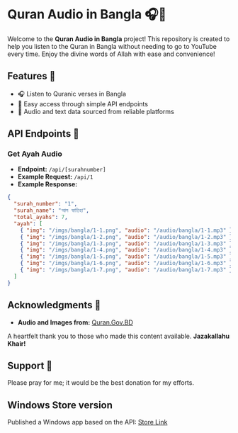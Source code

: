 # Quran Audio in Bangla 🎧📖

Welcome to the **Quran Audio in Bangla** project! This repository is created to help you listen to the Quran in Bangla without needing to go to YouTube every time. Enjoy the divine words of Allah with ease and convenience!

## Features 🌟

- 🎧 Listen to Quranic verses in Bangla
- 📱 Easy access through simple API endpoints
- 📝 Audio and text data sourced from reliable platforms

## API Endpoints 📡

### Get Ayah Audio

- **Endpoint:** `/api/[surahnumber]`
- **Example Request:** `/api/1`
- **Example Response:**

```json
{
  "surah_number": "1",
  "surah_name": "আল ফাতিহা",
  "total_ayahs": 7,
  "ayah": [
    { "img": "/imgs/bangla/1-1.png", "audio": "/audio/bangla/1-1.mp3" },
    { "img": "/imgs/bangla/1-2.png", "audio": "/audio/bangla/1-2.mp3" },
    { "img": "/imgs/bangla/1-3.png", "audio": "/audio/bangla/1-3.mp3" },
    { "img": "/imgs/bangla/1-4.png", "audio": "/audio/bangla/1-4.mp3" },
    { "img": "/imgs/bangla/1-5.png", "audio": "/audio/bangla/1-5.mp3" },
    { "img": "/imgs/bangla/1-6.png", "audio": "/audio/bangla/1-6.mp3" },
    { "img": "/imgs/bangla/1-7.png", "audio": "/audio/bangla/1-7.mp3" }
  ]
}
```

## Acknowledgments 🙏

- **Audio and Images from:** [Quran.Gov.BD](http://www.quran.gov.bd/)
  
A heartfelt thank you to those who made this content available. **Jazakallahu Khair!**

## Support 🤲

Please pray for me; it would be the best donation for my efforts.

## Windows Store version

Published a Windows app based on the API:  [Store Link](https://apps.microsoft.com/detail/9N3GSZ7V18ZP)
